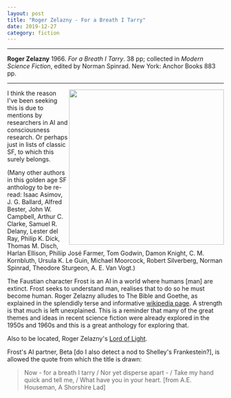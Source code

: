```yaml
---
layout: post
title: "Roger Zelazny - For a Breath I Tarry"
date: 2019-12-27
category: fiction
---
```


***
<b>Roger Zelazny</b> 1966. _For a Breath I Tarry_.  38 pp; collected in _Modern Science Fiction_, edited by Norman Spinrad. New York: Anchor Books  883 pp.

***


<img align="right" width="360" src="https://i.gr-assets.com/images/S/compressed.photo.goodreads.com/books/1249759460l/2038999.jpg" alt="">  


I think the reason I've been seeking this is due to mentions by researchers in AI and consciousness research.  Or perhaps just in lists of classic SF, to which this surely belongs.

(Many other authors in this golden age SF anthology to be re-read: Isaac Asimov, J. G. Ballard, Alfred Bester, John W. Campbell, Arthur C. Clarke, Samuel R. Delany, Lester del Ray, Philip K. Dick, Thomas M. Disch, Harlan Ellison, Philiip José Farmer, Tom Godwin, Damon Knight, C. M. Kornbluth, Ursula K. Le Guin, Michael Moorcock, Robert Silverberg, Norman Spinrad, Theodore Sturgeon, A. E. Van Vogt.)

The Faustian character Frost is an AI in a world where humans [man] are extinct.  Frost seeks to understand man, realises that to do so he must become human.  Roger Zelazny alludes to The Bible and Goethe, as explained in the splendidly terse and informative [wikipedia page](https://en.wikipedia.org/wiki/For_a_Breath_I_Tarry). A strength is that much is left unexplained.  This is a reminder that many of the great themes and ideas in recent science fiction were already explored in the 1950s and 1960s and this is a great anthology for exploring that.  

Also to be located, Roger Zelazny's [Lord of Light](https://en.wikipedia.org/wiki/Lord_of_Light).

Frost's AI partner, Beta [do I also detect a nod to Shelley's Frankestein?], is allowed the quote from which the title is drawn: 
> Now - for a breath I tarry /  Nor yet disperse apart - / Take my hand quick and tell me, / What have you in your heart. [from A.E. Houseman, A Shorshire Lad]

